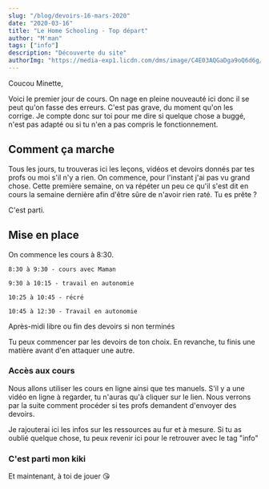 ```yaml
---
slug: "/blog/devoirs-16-mars-2020"
date: "2020-03-16"
title: "Le Home Schooling - Top départ"
author: "M'man"
tags: ["info"]
description: "Découverte du site"
authorImg: "https://media-exp1.licdn.com/dms/image/C4E03AQGaDga9oQ6d6g/profile-displayphoto-shrink_200_200/0?e=1590019200&v=beta&t=2uHlrO0HpStesD7gOBujVEHjL1NEW-lAAshnQ5xGNFk"
---
```


Coucou Minette,

Voici le premier jour de cours. On nage en pleine nouveauté ici donc il se peut qu'on fasse des erreurs. C'est pas grave, du moment qu'on les corrige. Je compte donc sur toi pour me dire si quelque chose a buggé, n'est pas adapté ou si tu n'en a pas compris le fonctionnement.

## Comment ça marche
Tous les jours, tu trouveras ici les leçons, vidéos et devoirs donnés par tes profs ou moi s'il n'y a rien. On commence, pour l'instant j'ai pas vu grand chose. Cette première semaine, on va répéter un peu ce qu'il s'est dit en cours la semaine dernière afin d'être sûre de n'avoir rien raté. Tu es prête ?

C'est parti.

## Mise en place

On commence les cours à 8:30.

```
8:30 à 9:30 - cours avec Maman

9:30 à 10:15 - travail en autonomie

10:25 à 10:45 - récré

10:45 à 12:30 - Travail en autonomie
```

Après-midi libre ou fin des devoirs si non terminés

Tu peux commencer par les devoirs de ton choix. En revanche, tu finis une matière avant d'en attaquer une autre.

### Accès aux cours

Nous allons utiliser les cours en ligne ainsi que tes manuels. S'il y a une vidéo en ligne à regarder, tu n'auras qu'à cliquer sur le lien. Nous verrons par la suite comment procéder si tes profs demandent d'envoyer des devoirs.

Je rajouterai ici les infos sur les ressources au fur et à mesure. Si tu as oublié quelque chose, tu peux revenir ici pour le retrouver avec le tag "info"

### C'est parti mon kiki

Et maintenant, à toi de jouer 😘
